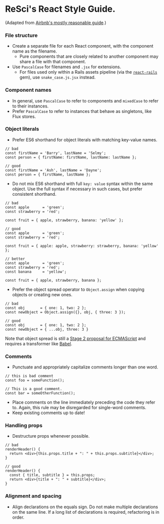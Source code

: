 # ReSci's React Style Guide.

(Adapted from [Airbnb's mostly reasonable guide][airbnb-react].)


### File structure

* Create a separate file for each React component, with the component name as the filename.
  * Pure components that are closely related to another component may share a file with that
    component.
* Use `PascalCase` for filenames and `.jsx` for extensions.
  * For files used only within a Rails assets pipeline (via the [`react-rails`][react-rails] gem), use
    `snake_case.js.jsx` instead.

### Component names
* In general, use `PascalCase` to refer to components and `mixedCase` to refer to their
  instances.
* Prefer `PascalCase` to refer to instances that behave as singletons, like Flux stores.

### Object literals
* Prefer ES6 shorthand for object literals with matching key-value names.

```
// bad
const firstName = 'Barry', lastName = 'Selmy';
const person = { firstName: firstName, lastName: lastName };

// good
const firstName = 'Ash', lastName = 'Dayne';
const person = { firstName, lastName };
```
* Do not mix ES6 shorthand with full `key: value` syntax within the same object. Use the full syntax
if necessary in such cases, but prefer consistent shorthand.

```
// bad
const apple      = 'green';
const strawberry = 'red';

const fruit = { apple, strawberry, banana: 'yellow' };

// good
const apple      = 'green';
const strawberry = 'red';

const fruit = { apple: apple, strawberry: strawberry, banana: 'yellow' };

// better
const apple      = 'green';
const strawberry = 'red';
const banana     = 'yellow';

const fruit = { apple, strawberry, banana };
```
* Prefer the object spread operator to `Object.assign` when copying objects or creating new ones.

```
// bad
const obj       = { one: 1, two: 2 };
const newObject = Object.assign({}, obj, { three: 3 });

// good
const obj       = { one: 1, two: 2 };
const newObject = { ...obj, three: 3 }
```
Note that object spread is still a [Stage 2 proposal for ECMAScript][object-spread] and requires a
transformer like [Babel][babel].


### Comments
* Punctuate and appropriately capitalize comments longer than one word.

```
// this is bad comment
const foo = someFunction();

// This is a good comment.
const bar = someOtherFunction();
```
* Place comments on the line immediately preceding the code they refer to. Again, this rule may be
  disregarded for single-word comments.
* Keep existing comments up to date!

### Handling props
* Destructure props whenever possible.

```
// bad
renderHeader() {
  return <div>{this.props.title + ": " + this.props.subtitle}</div>;
}

// good
renderHeader() {
  const { title, subtitle } = this.props;
  return <div>{title + ": " + subtitle}</div>;
}
```


### Alignment and spacing
* Align declarations on the equals sign. Do not make multiple declarations on the same line. If a long list of declarations is required, refactoring is in order.


<!--- Links --->
[airbnb-react]: github.com/airbnb/javascript/tree/master/react
[object-spread]: github.com/sebmarkbage/ecmascript-rest-spread
[react-rails]: github.com/reactjs/react-rails
[babel]: babeljs.io

<!---
working

* prefer [array spread, new element] to array.concat for creating new arrays in pure functions
--->
